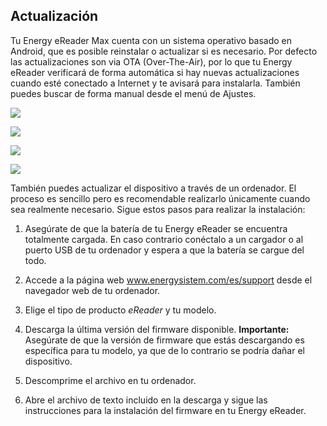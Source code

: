 ## Actualización

Tu Energy eReader Max cuenta con un sistema operativo basado en Android, que es posible reinstalar o actualizar si es necesario. Por defecto las actualizaciones son via OTA (Over-The-Air), por lo que tu Energy eReader verificará de forma automática si hay nuevas actualizaciones cuando esté conectado a Internet y te avisará para instalarla. También puedes buscar de forma manual desde el menú de Ajustes.

![](http://static.energysistem.com/images/manuals/42535/596394b6af3b8.jpg)

![](http://static.energysistem.com/images/manuals/42091/5499b46baa793.jpg)

![](http://static.energysistem.com/images/manuals/42091/5499b471ca8db.jpg)

![](http://static.energysistem.com/images/manuals/42091/5499b6cfbb499.jpg)

También puedes actualizar el dispositivo a través de un ordenador. El proceso es sencillo pero es recomendable realizarlo únicamente cuando sea realmente necesario. Sigue estos pasos para realizar la instalación:

1) Asegúrate de que la batería de tu Energy eReader se encuentra totalmente cargada. En caso contrario conéctalo a un cargador o al puerto USB de tu ordenador y espera a que la batería se cargue del todo.

2) Accede a la página web www.energysistem.com/es/support desde el navegador web de tu ordenador.

3) Elige el tipo de producto *eReader* y tu modelo.

4) Descarga la última versión del firmware disponible. **Importante:** Asegúrate de que la versión de firmware que estás descargando es específica para tu modelo, ya que de lo contrario se podría dañar el dispositivo.

5) Descomprime el archivo en tu ordenador.

6) Abre el archivo de texto incluido en la descarga y sigue las instrucciones para la instalación del firmware en tu Energy eReader.

